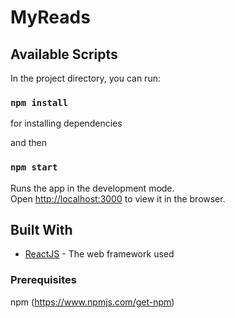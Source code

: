 # MyReads

## Available Scripts

In the project directory, you can run:

### `npm install` 
for installing dependencies

and then

### `npm start`

Runs the app in the development mode.<br>
Open [http://localhost:3000](http://localhost:3000) to view it in the browser.

## Built With

* [ReactJS](https://reactjs.org/docs/getting-started.html) - The web framework used

### Prerequisites

npm (https://www.npmjs.com/get-npm)
